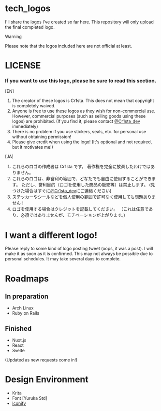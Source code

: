 # tech_logos
I'll share the logos I've created so far here.
This repository will only upload the final completed logo.
> [!WARNING]
> Please note that the logos included here are not official at least.

# LICENSE
### If you want to use this logo, please be sure to read this section.

[EN]
1. The creator of these logos is Cr1sta. This does not mean that copyright is completely waived.
2. Anyone is free to use these logos as they wish for non-commercial use. However, commercial purposes (such as selling goods using these logos) are prohibited. (If you find it, please contact [@Cr1sta_dev](https://x.com/Cr1sta_dev) immediately)
3. There is no problem if you use stickers, seals, etc. for personal use without obtaining permission!
4. Please give credit when using the logo! (It's optional and not required, but it motivates me!)

[JA]
1. これらのロゴの作成者は Cr1sta です。 著作権を完全に放棄したわけではありません。
2. これらのロゴは、非営利の範囲で、どなたでも自由に使用することができます。 ただし、営利目的（ロゴを使用した商品の販売等）は禁止します。 (見つけた場合はすぐに[@Cr1sta_dev](https://x.com/Cr1sta_dev)にご連絡ください)
3. ステッカーやシールなどを個人使用の範囲で許可なく使用しても問題ありません！
4. ロゴを使用する場合はクレジットを記載してください。 （これは任意であり、必須ではありませんが、モチベーションが上がります。）

# I want a different logo!
Please reply to some kind of logo posting tweet (oops, it was a post). I will make it as soon as it is confirmed.
This may not always be possible due to personal schedules. It may take several days to complete.

# Roadmaps
## In preparation
- Arch Linux
- Ruby on Rails

## Finished
- Nuxt.js
- React
- Svelte
  
(Updated as new requests come in!)

# Design Environment
- Krita
- Font [Yuruka Std]
- [Iconify](https://iconify.design)
